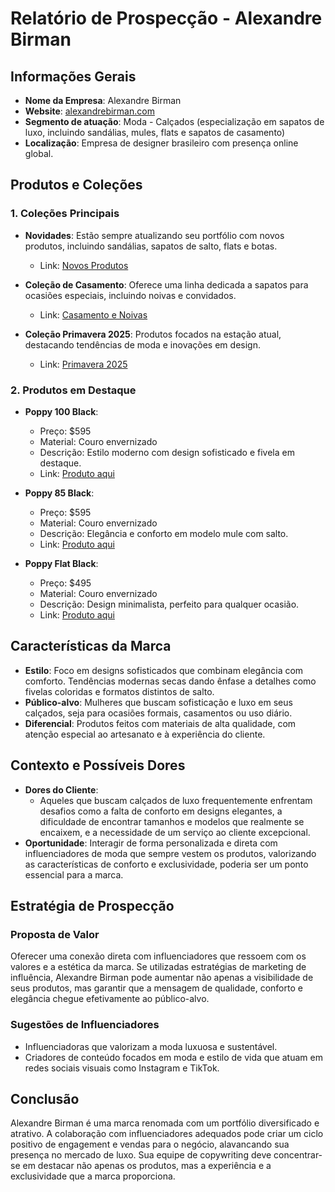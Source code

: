 # Relatório de Prospecção - Alexandre Birman

## Informações Gerais
- **Nome da Empresa**: Alexandre Birman
- **Website**: [alexandrebirman.com](http://www.alexandrebirman.com)
- **Segmento de atuação**: Moda - Calçados (especialização em sapatos de luxo, incluindo sandálias, mules, flats e sapatos de casamento)
- **Localização**: Empresa de designer brasileiro com presença online global.

## Produtos e Coleções
### 1. Coleções Principais
- **Novidades**: Estão sempre atualizando seu portfólio com novos produtos, incluindo sandálias, sapatos de salto, flats e botas.
   - Link: [Novos Produtos](https://alexandrebirman.com/collections/arrivals)

- **Coleção de Casamento**: Oferece uma linha dedicada a sapatos para ocasiões especiais, incluindo noivas e convidados.
   - Link: [Casamento e Noivas](https://alexandrebirman.com/collections/wedding-bridal-shoes)

- **Coleção Primavera 2025**: Produtos focados na estação atual, destacando tendências de moda e inovações em design.
   - Link: [Primavera 2025](https://alexandrebirman.com/collections/spring-25)

### 2. Produtos em Destaque
- **Poppy 100 Black**: 
  - Preço: $595
  - Material: Couro envernizado
  - Descrição: Estilo moderno com design sofisticado e fivela em destaque.
  - Link: [Produto aqui](http://www.alexandrebirman.com/products/poppy-100-new-patent-black)

- **Poppy 85 Black**: 
  - Preço: $595
  - Material: Couro envernizado
  - Descrição: Elegância e conforto em modelo mule com salto.
  - Link: [Produto aqui](http://www.alexandrebirman.com/products/poppy-85-new-black)

- **Poppy Flat Black**: 
  - Preço: $495
  - Material: Couro envernizado
  - Descrição: Design minimalista, perfeito para qualquer ocasião.
  - Link: [Produto aqui](http://www.alexandrebirman.com/products/poppy-new-black-flat)

## Características da Marca
- **Estilo**: Foco em designs sofisticados que combinam elegância com comforto. Tendências modernas secas dando ênfase a detalhes como fivelas coloridas e formatos distintos de salto.
- **Público-alvo**: Mulheres que buscam sofisticação e luxo em seus calçados, seja para ocasiões formais, casamentos ou uso diário.
- **Diferencial**: Produtos feitos com materiais de alta qualidade, com atenção especial ao artesanato e à experiência do cliente.

## Contexto e Possíveis Dores
- **Dores do Cliente**: 
  - Aqueles que buscam calçados de luxo frequentemente enfrentam desafios como a falta de conforto em designs elegantes, a dificuldade de encontrar tamanhos e modelos que realmente se encaixem, e a necessidade de um serviço ao cliente excepcional.
- **Oportunidade**: Interagir de forma personalizada e direta com influenciadores de moda que sempre vestem os produtos, valorizando as características de conforto e exclusividade, poderia ser um ponto essencial para a marca.

## Estratégia de Prospecção
### Proposta de Valor
Oferecer uma conexão direta com influenciadores que ressoem com os valores e a estética da marca. Se utilizadas estratégias de marketing de influência, Alexandre Birman pode aumentar não apenas a visibilidade de seus produtos, mas garantir que a mensagem de qualidade, conforto e elegância chegue efetivamente ao público-alvo.

### Sugestões de Influenciadores
- Influenciadoras que valorizam a moda luxuosa e sustentável.
- Criadores de conteúdo focados em moda e estilo de vida que atuam em redes sociais visuais como Instagram e TikTok.

## Conclusão
Alexandre Birman é uma marca renomada com um portfólio diversificado e atrativo. A colaboração com influenciadores adequados pode criar um ciclo positivo de engagement e vendas para o negócio, alavancando sua presença no mercado de luxo. Sua equipe de copywriting deve concentrar-se em destacar não apenas os produtos, mas a experiência e a exclusividade que a marca proporciona.